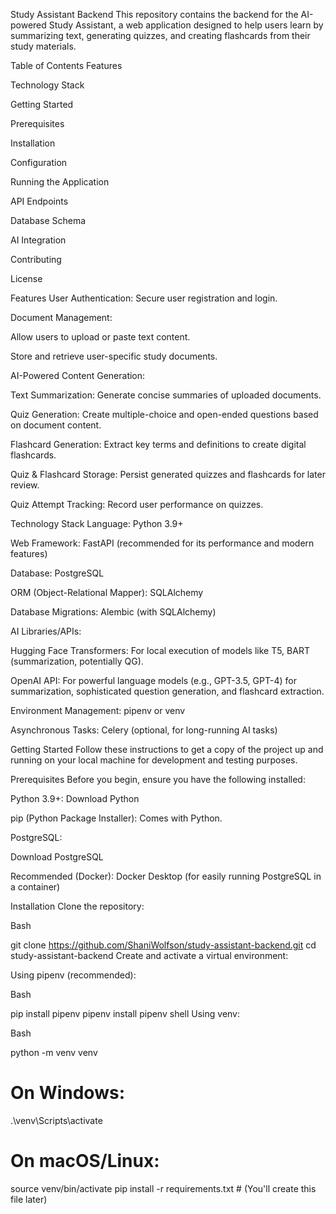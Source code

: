 Study Assistant Backend
This repository contains the backend for the AI-powered Study Assistant, a web application designed to help users learn by summarizing text, generating quizzes, and creating flashcards from their study materials.

Table of Contents
Features

Technology Stack

Getting Started

Prerequisites

Installation

Configuration

Running the Application

API Endpoints

Database Schema

AI Integration

Contributing

License

Features
User Authentication: Secure user registration and login.

Document Management:

Allow users to upload or paste text content.

Store and retrieve user-specific study documents.

AI-Powered Content Generation:

Text Summarization: Generate concise summaries of uploaded documents.

Quiz Generation: Create multiple-choice and open-ended questions based on document content.

Flashcard Generation: Extract key terms and definitions to create digital flashcards.

Quiz & Flashcard Storage: Persist generated quizzes and flashcards for later review.

Quiz Attempt Tracking: Record user performance on quizzes.

Technology Stack
Language: Python 3.9+

Web Framework: FastAPI (recommended for its performance and modern features)

Database: PostgreSQL

ORM (Object-Relational Mapper): SQLAlchemy

Database Migrations: Alembic (with SQLAlchemy)

AI Libraries/APIs:

Hugging Face Transformers: For local execution of models like T5, BART (summarization, potentially QG).

OpenAI API: For powerful language models (e.g., GPT-3.5, GPT-4) for summarization, sophisticated question generation, and flashcard extraction.

Environment Management: pipenv or venv

Asynchronous Tasks: Celery (optional, for long-running AI tasks)

Getting Started
Follow these instructions to get a copy of the project up and running on your local machine for development and testing purposes.

Prerequisites
Before you begin, ensure you have the following installed:

Python 3.9+: Download Python

pip (Python Package Installer): Comes with Python.

PostgreSQL:

Download PostgreSQL

Recommended (Docker): Docker Desktop (for easily running PostgreSQL in a container)

Installation
Clone the repository:

Bash

git clone https://github.com/ShaniWolfson/study-assistant-backend.git
cd study-assistant-backend
Create and activate a virtual environment:

Using pipenv (recommended):

Bash

pip install pipenv
pipenv install
pipenv shell
Using venv:

Bash

python -m venv venv
# On Windows:
.\venv\Scripts\activate
# On macOS/Linux:
source venv/bin/activate
pip install -r requirements.txt # (You'll create this file later)
